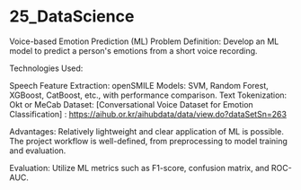 # 25_DataScience

Voice-based Emotion Prediction (ML)
Problem Definition: Develop an ML model to predict a person's emotions from a short voice recording.

Technologies Used:

Speech Feature Extraction: openSMILE 
Models: SVM, Random Forest, XGBoost, CatBoost, etc., with performance comparison.
Text Tokenization: Okt or MeCab
Dataset: [Conversational Voice Dataset for Emotion Classification] : https://aihub.or.kr/aihubdata/data/view.do?dataSetSn=263

Advantages:
Relatively lightweight and clear application of ML is possible.
The project workflow is well-defined, from preprocessing to model training and evaluation.

Evaluation:
Utilize ML metrics such as F1-score, confusion matrix, and ROC-AUC.
